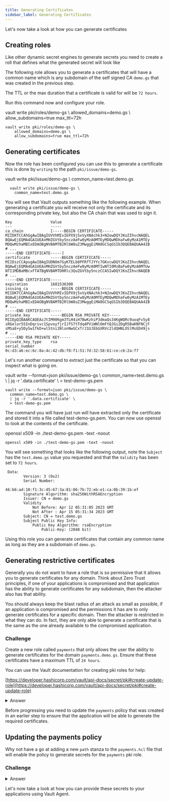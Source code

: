 ```yaml
---
title: Generating Certificates
sidebar_label: Generating Certificates
---
```


Let's now take a look at how you can generate certificates

## Creating roles

Like other dynamic secret engines to generate secrets you need to create a
roll that defines what the generated secret will look like

The following role allows you to generate a certificates that will have a 
common name which is any subdomain of the self signed CA `demo.gs` that was
created in the previous step.

The TTL or the max duration that a certificate is valid for will be `72 hours`.

Run this command now and configure your role.

<VSCodeTerminal target="Vault">
  <Command>
    vault write pki/roles/demo-gs \
        allowed_domains=demo.gs \
        allow_subdomains=true max_ttl=72h
  </Command>
</VSCodeTerminal>

```shell
vault write pki/roles/demo-gs \
    allowed_domains=demo.gs \
    allow_subdomains=true max_ttl=72h
```

## Generating certificates

Now the role has been configured you can use this to generate a certificate
this is done by `writing` to the path `pki/issue/demo-gs`.

<VSCodeTerminal target="Vault">
  <Command>
    vault write pki/issue/demo-gs \
      common_name=test.demo.gs
  </Command>
</VSCodeTerminal>

```shell
  vault write pki/issue/demo-gs \
    common_name=test.demo.gs
```

You will see that Vault outputs something like the following example. When
generating a certificate you will receive not only the certificate and
its corresponding private key, but also the CA chain that was used to
sign it.

```shell
Key                 Value
---                 -----
ca_chain            [-----BEGIN CERTIFICATE-----
MIIDKTCCAhGgAwIBAgIUVVhMIvIEPX9j5xVyXNAchk3+N2owDQYJKoZIhvcNAQEL
BQAwEjEQMA4GA1UEAxMHZGVtby5nczAeFw0yMzA0MTEyMDQwMDhaFw0yMzA1MTEy
MDQwMzhaMBIxEDAOBgNVBAMTB2RlbW8uZ3MwggEiMA0GCSqGSIb3DQEBAQUAA4IB
# ...
-----END CERTIFICATE-----]
certificate         -----BEGIN CERTIFICATE-----
MIIDszCCApugAwIBAgIUDNOm7GyKTELb8PFRfTJYYc7GKvcwDQYJKoZIhvcNAQEL
BQAwEjEQMA4GA1UEAxMHZGVtby5nczAeFw0yMzA0MTIwNTI0MzBaFw0yMzA0MTUw
NTI1MDBaMBcxFTATBgNVBAMTDHRlc3QuZGVtby5nczCCASIwDQYJKoZIhvcNAQEB
# ...
-----END CERTIFICATE-----
expiration          1681536300
issuing_ca          -----BEGIN CERTIFICATE-----
MIIDKTCCAhGgAwIBAgIUVVhMIvIEPX9j5xVyXNAchk3+N2owDQYJKoZIhvcNAQEL
BQAwEjEQMA4GA1UEAxMHZGVtby5nczAeFw0yMzA0MTEyMDQwMDhaFw0yMzA1MTEy
MDQwMzhaMBIxEDAOBgNVBAMTB2RlbW8uZ3MwggEiMA0GCSqGSIb3DQEBAQUAA4IB
# ...
-----END CERTIFICATE-----
private_key         -----BEGIN RSA PRIVATE KEY-----
MIIEpQIBAAKCAQEAzJtIM90Kgm3TLH4iH7BwKzhiP3dmaQs34KgWQRc9uoqFv5y8
sRGelor55InDqrsvc1SpvoyfjrIJfS7tTdq4PViWNlOmFtQJGi2DgR5BaKNFNCjF
sMSaE+y5DySw1fkD+wlStni1NlonNwGCxTrJ1UJEbGXRVc2ldQHNLOSlMsED49js
# ...
-----END RSA PRIVATE KEY-----
private_key_type    rsa
serial_number       0c:d3:a6:ec:6c:8a:4c:42:db:f0:f1:51:7d:32:58:61:ce:c6:2a:f7
```

Let's run another command to extract just the certificate so that you can 
inspect what is going on.

<VSCodeTerminal target="Vault">
  <Command>
    vault write --format=json pki/issue/demo-gs \
      common_name=test.demo.gs \
      | jq -r '.data.certificate' \
      > test-demo-gs.pem
  </Command>
</VSCodeTerminal>

```shell
vault write --format=json pki/issue/demo-gs \
  common_name=test.demo.gs \
  | jq -r '.data.certificate' \
  > test-demo-gs.pem
```

The command you will have just run will have extracted only the certificate
and stored it into a file called test-demo-gs.pem. You can now use openssl
to look at the contents of the certificate.

<VSCodeTerminal target="Vault">
  <Command>
    openssl x509 -in ./test-demo-gs.pem -text -noout
  </Command>
</VSCodeTerminal>

```shell
openssl x509 -in ./test-demo-gs.pem -text -noout
```

You will see something that looks like the following output, note the `Subject`
has the `test.demo.gs` value you requested and that the `Validity` has been
set to `72 hours`. 

```shell
 Data:
        Version: 3 (0x2)
        Serial Number:
            46:b6:ad:10:f1:3c:45:67:3a:81:06:7b:72:eb:e1:ca:0b:39:1b:ef
        Signature Algorithm: sha256WithRSAEncryption
        Issuer: CN = demo.gs
        Validity
            Not Before: Apr 12 05:31:05 2023 GMT
            Not After : Apr 15 05:31:34 2023 GMT
        Subject: CN = test.demo.gs
        Subject Public Key Info:
            Public Key Algorithm: rsaEncryption
                Public-Key: (2048 bit)
```

Using this role you can generate certificates that contain any common name
as long as they are a subdomain of `demo.gs`.

## Generating restrictive certificates

Generally you do not want to have a role that is so permissive that it allows
you to generate certificates for any domain. Think about Zero Trust principles,
if one of your applications is compromised and that application has the ability
to generate certificates for any subdomain, then the attacker also has that
ability.

You should always keep the blast radius of an attack as small as possible,
if an application is compromised and the permissions it has are to only generate 
certificates for a specific domain. Then the attacker is restricted in what
they can do. In fact, they are only able to generate a certificate that is
the same as the one already available to the compromised application. 

### Challenge

Create a new role called `payments` that only allows the user the ability 
to generate certificates  for the domain `payments.demo.gs`. Ensure that 
these certificates have a maximum TTL of `24 hours`.

You can use the Vault documentation for creating pki roles for help:  

[https://developer.hashicorp.com/vault/api-docs/secret/pki#create-update-role](https://developer.hashicorp.com/vault/api-docs/secret/pki#create-update-role)

<details>
<summary>Answer</summary>

Did you manage to solve the problem?

You should have run a command that looks like the following.

<VSCodeTerminal target="Vault">
  <Command>
    vault write pki/roles/payments \
        allowed_domains=payments.demo.gs \
        require_cn=false \
        allow_bare_domains=true max_ttl=24h
  </Command>
</VSCodeTerminal>

```shell
vault write pki/roles/payments \
    allowed_domains=payments.demo.gs \
    allow_bare_domains=true max_ttl=24h
```

The key difference to this role and the one that was created earlier is the
`allow_bare_domains` parameter. Where `allow_sub_domains` enable you to create
certificates for subdomains of the `allowed_domains` parameter `allow_bare_domains`
ensures that the requested domain must match exactly.
</details>

Before progressing you need to update the `payments` policy that was 
created in an earlier step to ensure that the application will be able 
to generate the required certificates. 

## Updating the payments policy

Why not have a go at adding a new `path` stanza to the `payments.hcl` file
that will enable the policy to generate secrets for the `payments` pki role.

### Challenge

<details>
<summary>Answer</summary>
Did you manage to complete this task? 

You should have added a new stanza to `payments.hcl` that looks like the
following

```javascript
path "pki/issue/payments" {
  capabilities = ["update"]
}
```

The full payments policy should look like the following example.

```javascript
path "kv1/payments" {
  capabilities = ["read"]
}

path "kv2/data/payments" {
  capabilities = ["read"]
}

path "database/creds/db-app" {
  capabilities = ["update", "read"]
}

path "pki/issue/payments" {
  capabilities = ["update"]
}
```

You should also have updated the policy in Vault using the following command:

<VSCodeTerminal target="Vault">
  <Command>
    vault policy write payments ./policy/payments.hcl
  </Command>
</VSCodeTerminal>

```shell
vault policy write payments ./policy/payments.hcl
```

</details>

Let's now take a look at how you can provide these secrets to your applications using
Vault Agent.

